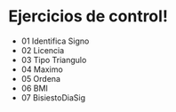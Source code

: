 # Ejercicios de control!

- 01 Identifica Signo
- 02 Licencia
- 03 Tipo Triangulo
- 04 Maximo
- 05 Ordena
- 06 BMI
- 07 BisiestoDiaSig